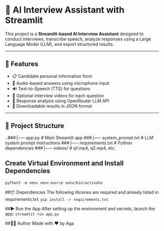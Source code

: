 # 🤖 AI Interview Assistant with Streamlit

This project is a **Streamlit-based AI Interview Assistant** designed to conduct interviews, transcribe speech, analyze responses using a Large Language Model (LLM), and export structured results.

---

## 🚀 Features

- 📋 Candidate personal information form
- 🎤 Audio-based answers using microphone input
- 🔊 Text-to-Speech (TTS) for questions
- 🎥 Optional interview videos for each question
- 🧠 Response analysis using OpenRouter LLM API
- 📁 Downloadable results in JSON format

---

## 📁 Project Structure
.
###├── app.py # Main Streamlit app
###├── system_prompt.txt # LLM system prompt instructions
###├── requirements.txt # Python dependencies
###├── videos/ # q1.mp4, q2.mp4, etc.

## Create Virtual Environment and Install Dependencies
```python3 -m venv venv```
```source venv/bin/activate```

##📦 Dependencies
The following libraries are required and already listed in requirements.txt:
```pip install -r requirements.txt```

##▶️ Run the App
After setting up the environment and secrets, launch the app:
```streamlit run app.py```

##👨‍💻 Author
Made with ❤️ by Aga
